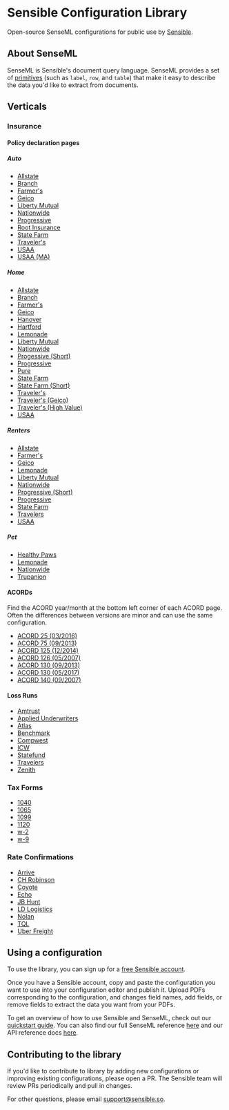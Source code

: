 # Sensible Configuration Library
Open-source SenseML configurations for public use by [Sensible](https://www.sensible.so/).

## About SenseML
SenseML is Sensible's document query language. SenseML provides a set of [primitives](https://docs.sensible.so/docs/methods) (such as `label`, `row`, and `table`) that make it easy to describe the data you'd like to extract from documents.

## Verticals

### Insurance

#### Policy declaration pages

##### Auto
- [Allstate](./insurance/policy_dec_pages/auto_policy/allstate.json)
- [Branch](./insurance/policy_dec_pages/auto_policy/branch.json)
- [Farmer's](./insurance/policy_dec_pages/auto_policy/farmers.json)
- [Geico](./insurance/policy_dec_pages/auto_policy/geico.json)
- [Liberty Mutual](./insurance/policy_dec_pages/auto_policy/liberty_mutual.json)
- [Nationwide](./insurance/policy_dec_pages/auto_policy/nationwide.json)
- [Progressive](./insurance/policy_dec_pages/auto_policy/progressive.json)
- [Root Insurance](./insurance/policy_dec_pages/auto_policy/root_insurance.json)
- [State Farm](./insurance/policy_dec_pages/auto_policy/state_farm.json)
- [Traveler's](./insurance/policy_dec_pages/auto_policy/travelers.json)
- [USAA](./insurance/policy_dec_pages/auto_policy/usaa/usaa.json)
- [USAA (MA)](./insurance/policy_dec_pages/auto_policy/usaa/usaa_ma.json)

##### Home
- [Allstate](./insurance/policy_dec_pages/home_policy/allstate.json)
- [Branch](./insurance/policy_dec_pages/home_policy/branch.json)
- [Farmer's](./insurance/policy_dec_pages/home_policy/farmers.json)
- [Geico](./insurance/policy_dec_pages/home_policy/geico.json)
- [Hanover](./insurance/policy_dec_pages/home_policy/hanover.json)
- [Hartford](./insurance/policy_dec_pages/home_policy/hartford.json)
- [Lemonade](./insurance/policy_dec_pages/home_policy/lemonade.json)
- [Liberty Mutual](./insurance/policy_dec_pages/home_policy/liberty_mutual.json)
- [Nationwide](./insurance/policy_dec_pages/home_policy/nationwide.json)
- [Progessive (Short)](./insurance/policy_dec_pages/home_policy/progressive_short.json)
- [Progressive](./insurance/policy_dec_pages/home_policy/progressive.json)
- [Pure](./insurance/policy_dec_pages/home_policy/pure.json)
- [State Farm](./insurance/policy_dec_pages/home_policy/state_farm/state_farm.json)
- [State Farm (Short)](./insurance/policy_dec_pages/home_policy/state_farm/state_farm_short.json)
- [Traveler's](./insurance/policy_dec_pages/home_policy/travelers/travelers.json)
- [Traveler's (Geico)](./insurance/policy_dec_pages/home_policy/travelers/travelers_geico.json)
- [Traveler's (High Value)](./insurance/policy_dec_pages/home_policy/travelers/travelers_high_value.json)
- [USAA](./insurance/policy_dec_pages/home_policy/usaa.json)

##### Renters
- [Allstate](./insurance/policy_dec_pages/renters_policy/allstate.json)
- [Farmer's](./insurance/policy_dec_pages/renters_policy/lemonade.json)
- [Geico](./insurance/policy_dec_pages/renters_policy/geico.json)
- [Lemonade](./insurance/policy_dec_pages/renters_policy/lemonade.json)
- [Liberty Mutual](./insurance/policy_dec_pages/renters_policy/liberty_mutual.json)
- [Nationwide](./insurance/policy_dec_pages/renters_policy/nationwide.json)
- [Progressive (Short)](./insurance/policy_dec_pages/renters_policy/progressive_short.json)
- [Progressive](./insurance/policy_dec_pages/renters_policy/progressive.json)
- [State Farm](./insurance/policy_dec_pages/renters_policy/state_farm.json)
- [Travelers](./insurance/policy_dec_pages/renters_policy/travelers.json)
- [USAA](./insurance/policy_dec_pages/renters_policy/usaa.json)

##### Pet
- [Healthy Paws](./insurance/policy_dec_pages/pet_policy/healthy_paws.json)
- [Lemonade](./insurance/policy_dec_pages/pet_policy/lemonade.json)
- [Nationwide](./insurance/policy_dec_pages/pet_policy/nationwide.json)
- [Trupanion](./insurance/policy_dec_pages/pet_policy/trupanion.json)

#### ACORDs
Find the ACORD year/month at the bottom left corner of each ACORD page. Often the differences between versions are minor and can use the same configuration.

- [ACORD 25 (03/2016)](./insurance/acords/acord_25/2016_03.json)
- [ACORD 75 (09/2013)](./insurance/acords/acord_75/2013_09.json)
- [ACORD 125 (12/2014)](./insurance/acords/acord_125/2014_12.json)
- [ACORD 126 (05/2007)](./insurance/acords/acord_126/2007_05.json)
- [ACORD 130 (09/2013)](./insurance/acords/acord_130/2013_09.json)
- [ACORD 130 (05/2017)](./insurance/acords/acord_130/2017_05.json)
- [ACORD 140 (09/2007)](./insurance/acords/acord_140/2007_09.json)

#### Loss Runs
- [Amtrust](./insurance/loss_runs/workers_comp/amtrust.json)
- [Applied Underwriters](./insurance/loss_runs/workers_comp/applied_underwriters.json)
- [Atlas](./insurance/loss_runs/workers_comp/atlas.json)
- [Benchmark](./insurance/loss_runs/workers_comp/benchmark.json)
- [Compwest](./insurance/loss_runs/workers_comp/compwest.json)
- [ICW](./insurance/loss_runs/workers_comp/icw.json)
- [Statefund](./insurance/loss_runs/workers_comp/statefund.json)
- [Travelers](./insurance/loss_runs/workers_comp/travelers.json)
- [Zenith](./insurance/loss_runs/workers_comp/zenith.json)

### Tax Forms
- [1040](./tax_forms/1040.json)
- [1065](./tax_forms/1065.json)
- [1099](./tax_forms/1099.json)
- [1120](./tax_forms/1120.json)
- [w-2](./tax_forms/w-2.json)
- [w-9](./tax_forms/w-9.json)

### Rate Confirmations
- [Arrive](./rate_confirmations/arrive.json)
- [CH Robinson](./rate_confirmations/ch_robinson.json)
- [Coyote](./rate_confirmations/coyote.json)
- [Echo](./rate_confirmations/echo.json)
- [JB Hunt](./rate_confirmations/jb_hunt.json)
- [LD Logistics](./rate_confirmations/ld_logistics.json)
- [Nolan](./rate_confirmations/nolan.json)
- [TQL](./rate_confirmations/tql.json)
- [Uber Freight](./rate_confirmations/uber_freight.json)


## Using a configuration
To use the library, you can sign up for a [free Sensible account](https://dev.sensible.so/register). 

Once you have a Sensible account, copy and paste the configuration you want to use into your configuration editor and publish it. Upload PDFs corresponding to the configuration, and changes field names, add fields, or remove fields to extract the data you want from your PDFs.

To get an overview of how to use Sensible and SenseML, check out our [quickstart guide](https://docs.sensible.so/docs/quickstart). You can also find our full SenseML reference [here](https://docs.sensible.so/docs/senseml-reference-introduction) and our API reference docs [here](https://docs.sensible.so/reference). 

## Contributing to the library
If you'd like to contribute to library by adding new configurations or improving existing configurations, please open a PR. The Sensible team will review PRs periodically and pull in changes. 

For other questions, please email support@sensible.so. 
